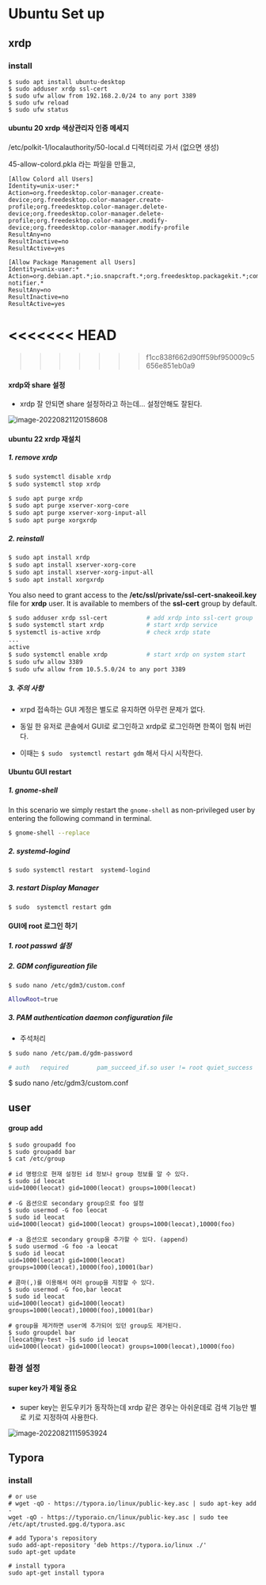 # Ubuntu Set up

## xrdp

### install 

```
$ sudo apt install ubuntu-desktop
$ sudo adduser xrdp ssl-cert
$ sudo ufw allow from 192.168.2.0/24 to any port 3389
$ sudo ufw reload
$ sudo ufw status
```

#### ubuntu 20 xrdp 색상관리자 인증 메세지

/etc/polkit-1/localauthority/50-local.d 
디렉터리로 가서 (없으면 생성)

45-allow-colord.pkla 라는 파일을 만들고,

```
[Allow Colord all Users]
Identity=unix-user:*
Action=org.freedesktop.color-manager.create-device;org.freedesktop.color-manager.create-profile;org.freedesktop.color-manager.delete-device;org.freedesktop.color-manager.delete-profile;org.freedesktop.color-manager.modify-device;org.freedesktop.color-manager.modify-profile
ResultAny=no
ResultInactive=no
ResultActive=yes

[Allow Package Management all Users]
Identity=unix-user:*
Action=org.debian.apt.*;io.snapcraft.*;org.freedesktop.packagekit.*;com.ubuntu.update-notifier.*
ResultAny=no
ResultInactive=no
ResultActive=yes
```



<<<<<<< HEAD
=======




>>>>>>> f1cc838f662d90ff59bf950009c5656e851eb0a9
#### xrdp와 share  설정

* xrdp 잘 안되면 share 설정하라고 하는데... 설정안해도 잘된다.

![image-20220821120158608](D:\Code\dev\ubuntu\img\image-20220821120158608.png)



#### ubuntu 22 xrdp 재설치

##### 1. remove xrdp

```sh
$ sudo systemctl disable xrdp
$ sudo systemctl stop xrdp

$ sudo apt purge xrdp
$ sudo apt purge xserver-xorg-core
$ sudo apt purge xserver-xorg-input-all
$ sudo apt purge xorgxrdp
```



##### 2. reinstall

```sh
$ sudo apt install xrdp
$ sudo apt install xserver-xorg-core
$ sudo apt install xserver-xorg-input-all
$ sudo apt install xorgxrdp
```

You also need to grant access to the **/etc/ssl/private/ssl-cert-snakeoil.key** file for **xrdp** user. It is available to members of the **ssl-cert** group by default.

```sh
$ sudo adduser xrdp ssl-cert           # add xrdp into ssl-cert group
$ sudo systemctl start xrdp            # start xrdp service
$ systemctl is-active xrdp             # check xrdp state
...
active
$ sudo systemctl enable xrdp           # start xrdp on system start
$ sudo ufw allow 3389
$ sudo ufw allow from 10.5.5.0/24 to any port 3389
```



##### 3. 주의 사항 

* xrpd 접속하는 GUI 계정은 별도로 유지하면 아무런 문제가 없다. 

* 동일 한 유저로 콘솔에서 GUI로 로그인하고 xrdp로 로그인하면  한쪽이 멈춰 버린다.
* 이때는 `$ sudo  systemctl restart gdm` 해서 다시 시작한다. 





#### Ubuntu GUI restart

##### 1. gnome-shell

In this scenario we simply restart the `gnome-shell` as non-privileged user by entering the following command in terminal.

```sh
$ gnome-shell --replace
```

##### 2. systemd-logind 

```sh
$ sudo systemctl restart  systemd-logind
```

##### 3. restart Display Manager 

```sh
$ sudo  systemctl restart gdm
```



#### GUI에 root 로그인 하기

##### 1.  root passwd 설정

##### 2.  GDM configureation file

```sh
$ sudo nano /etc/gdm3/custom.conf

AllowRoot=true
```

##### 3. PAM authentication daemon configuration file

* 주석처리 

```sh
$ sudo nano /etc/pam.d/gdm-password

# auth   required        pam_succeed_if.so user != root quiet_success
```



$ sudo nano /etc/gdm3/custom.conf





## user 

#### group add

```
$ sudo groupadd foo
$ sudo groupadd bar
$ cat /etc/group
```

```
# id 명령으로 현재 설정된 id 정보나 group 정보를 알 수 있다.
$ sudo id leocat
uid=1000(leocat) gid=1000(leocat) groups=1000(leocat)

# -G 옵션으로 secondary group으로 foo 설정
$ sudo usermod -G foo leocat
$ sudo id leocat
uid=1000(leocat) gid=1000(leocat) groups=1000(leocat),10000(foo)

# -a 옵션으로 secondary group을 추가할 수 있다. (append)
$ sudo usermod -G foo -a leocat
$ sudo id leocat
uid=1000(leocat) gid=1000(leocat) groups=1000(leocat),10000(foo),10001(bar)

# 콤마(,)를 이용해서 여러 group을 지정할 수 있다.
$ sudo usermod -G foo,bar leocat
$ sudo id leocat
uid=1000(leocat) gid=1000(leocat) groups=1000(leocat),10000(foo),10001(bar)

# group을 제거하면 user에 추가되어 있던 group도 제거된다.
$ sudo groupdel bar
[leocat@my-test ~]$ sudo id leocat
uid=1000(leocat) gid=1000(leocat) groups=1000(leocat),10000(foo)
```



### 환경 설정

#### super key가 제일 중요

* super key는 윈도우키가 동작하는데 xrdp 같은 경우는 아쉬운데로 검색 기능만 별로 키로 지정하여 사용한다.

![image-20220821115953924](D:\Code\dev\ubuntu\img\image-20220821115953924.png)



## Typora 

### install

```
# or use
# wget -qO - https://typora.io/linux/public-key.asc | sudo apt-key add -
wget -qO - https://typoraio.cn/linux/public-key.asc | sudo tee /etc/apt/trusted.gpg.d/typora.asc

# add Typora's repository
sudo add-apt-repository 'deb https://typora.io/linux ./'
sudo apt-get update

# install typora
sudo apt-get install typora
```

